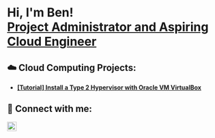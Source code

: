 <h1>Hi, I'm Ben! <br/><a href="https://www.linkedin.com/in/crichton/">Project Administrator and Aspiring Cloud Engineer</a></h1>

<h2>☁️ Cloud Computing Projects:</h2>

- <b>[[Tutorial] Install a Type 2 Hypervisor with Oracle VM VirtualBox](https://github.com/joshmadakor1/Algorithms-Practice)</b>
  
  
<h2> 🤳 Connect with me:</h2>


[<img align="left" alt="JoshMadakor | LinkedIn" width="22px" src="https://cdn.jsdelivr.net/npm/simple-icons@v3/icons/linkedin.svg" />][linkedin]



[linkedin]: https://linkedin.com/in/crichton

<!--
**bcrichton/bcrichton** is a ✨ _special_ ✨ repository because its `README.md` (this file) appears on your GitHub profile.

Here are some ideas to get you started:

- 🔭 I’m currently working on ...
- 🌱 I’m currently learning ...
- 👯 I’m looking to collaborate on ...
- 🤔 I’m looking for help with ...
- 💬 Ask me about ...
- 📫 How to reach me: ...
- 😄 Pronouns: ...
- ⚡ Fun fact: ...
-->
